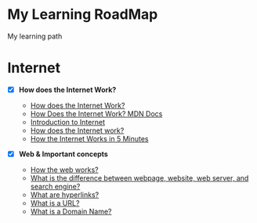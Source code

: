 # My Learning RoadMap
My learning path


# Internet

- [x] **How does the Internet Work?**
    - [How does the Internet Work?](https://cs.fyi/guide/how-does-internet-work)
    - [How Does the Internet Work? MDN Docs](https://developer.mozilla.org/en-US/docs/Learn/Common_questions/How_does_the_Internet_work)
    - [Introduction to Internet](https://roadmap.sh/guides/what-is-internet)
    - [How does the Internet work?](https://www.youtube.com/watch?v=TNQsmPf24go)
    - [How the Internet Works in 5 Minutes](https://www.youtube.com/watch?v=7_LPdttKXPc)

- [x] **Web & Important concepts**
  - [How the web works?](https://developer.mozilla.org/en-US/docs/Learn/Getting_started_with_the_web/How_the_Web_works)
  - [What is the difference between webpage, website, web server, and search engine?](https://developer.mozilla.org/en-US/docs/Learn/Common_questions/Web_mechanics/Pages_sites_servers_and_search_engines)
  - [What are hyperlinks?](https://developer.mozilla.org/en-US/docs/Learn/Common_questions/Web_mechanics/What_are_hyperlinks)
  - [What is a URL?](https://developer.mozilla.org/en-US/docs/Learn/Common_questions/Web_mechanics/What_is_a_URL)
  - [What is a Domain Name?](https://developer.mozilla.org/en-US/docs/Learn/Common_questions/Web_mechanics/What_is_a_domain_name)
 
  

